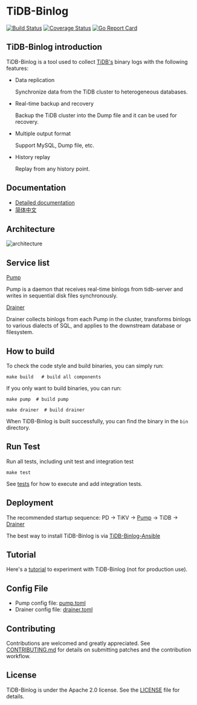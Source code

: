 # TiDB-Binlog

[![Build Status](https://internal.pingcap.net/idc-jenkins/buildStatus/icon?job=build_tidb_binlog_master)](https://internal.pingcap.net/idc-jenkins/job/build_tidb_binlog_master/)
[![Coverage Status](https://coveralls.io/repos/github/pingcap/tidb-binlog/badge.svg?branch=master&t=9Zn2om)](https://coveralls.io/github/pingcap/tidb-binlog?branch=master)
[![Go Report Card](https://goreportcard.com/badge/github.com/pingcap/tidb-binlog)](https://goreportcard.com/report/github.com/pingcap/tidb-binlog)

## TiDB-Binlog introduction

TiDB-Binlog is a tool used to collect [TiDB's](https://github.com/pingcap/tidb) binary logs with the following features:

- Data replication
    
    Synchronize data from the TiDB cluster to heterogeneous databases.

- Real-time backup and recovery
    
    Backup the TiDB cluster into the Dump file and it can be used for recovery.

- Multiple output format
    
    Support MySQL, Dump file, etc.
    
- History replay
    
    Replay from any history point.

## Documentation
+ [Detailed documentation](https://pingcap.com/docs/dev/reference/tidb-binlog-overview/)
+ [简体中文](https://pingcap.com/docs-cn/dev/reference/tools/tidb-binlog/overview/)

## Architecture

![architecture](./docs/architecture.png)

## Service list

[Pump](./cmd/pump)

Pump is a daemon that receives real-time binlogs from tidb-server and writes in sequential disk files synchronously.

[Drainer](./cmd/drainer)

Drainer collects binlogs from each Pump in the cluster, transforms binlogs to various dialects of SQL, and applies to the downstream database or filesystem.

## How to build

To check the code style and build binaries, you can simply run:

```
make build   # build all components
```

If you only want to build binaries, you can run:

```
make pump  # build pump

make drainer  # build drainer
```

When TiDB-Binlog is built successfully, you can find the binary in the `bin` directory. 

## Run Test

Run all tests, including unit test and integration test

```
make test
```
See [tests](./tests/README.md) for how to execute and add integration tests.

## Deployment

The recommended startup sequence: PD -> TiKV -> [Pump](./cmd/pump) -> TiDB -> [Drainer](./cmd/drainer)

The best way to install TiDB-Binlog is via [TiDB-Binlog-Ansible](https://www.pingcap.com/docs-cn/tools/tidb-binlog-cluster/)

## Tutorial

Here's a [tutorial](https://www.pingcap.com/docs/dev/how-to/get-started/tidb-binlog/) to experiment with TiDB-Binlog (not for production use).

## Config File
* Pump config file: [pump.toml](./cmd/pump/pump.toml) 
* Drainer config file: [drainer.toml](./cmd/drainer/drainer.toml) 

## Contributing
Contributions are welcomed and greatly appreciated. See [CONTRIBUTING.md](./CONTRIBUTING.md)
for details on submitting patches and the contribution workflow.

## License
TiDB-Binlog is under the Apache 2.0 license. See the [LICENSE](./LICENSE) file for details.

<!-- VERSION_PLACEHOLDER: v7.1.5 -->
<!-- VERSION_PLACEHOLDER: v7.1.2 -->